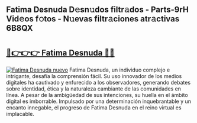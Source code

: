 ## Fatima Desnuda D𝚎sn𝚞dos filtr𝚊dos - Parts-9rH Vid𝚎os f𝚘tos - N𝚞evas filtr𝚊ciones atr𝚊ctivas 6B8QX

# <h2><a href="http://mb1y8r.tromn.icu/?c=Fatima+Desnuda">🔗👉👉👉 Fatima Desnuda 🔗🔗</a></h2>

[![Fatima Desnuda nuevo](https://i.imgur.com/pEAQMta.gif)](http://mb1y8r.tromn.icu/?c=Fatima+Desnuda)
Fatima Desnuda, un individuo complejo e intrigante, desafía la comprensión fácil. Su uso innovador de los medios digitales ha cautivado y enfurecido a los observadores, generando debates sobre identidad, ética y la naturaleza cambiante de las comunidades en línea. A pesar de la ambigüedad de sus intenciones, su huella en el ámbito digital es imborrable. Impulsado por una determinación inquebrantable y un encanto innegable, el progreso de Fatima Desnuda en el reino virtual es implacable.
